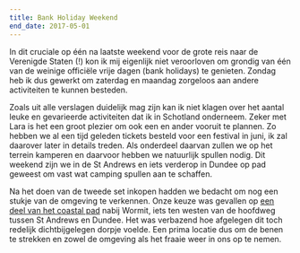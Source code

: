 ```yaml
---
title: Bank Holiday Weekend
end_date: 2017-05-01
---
```


In dit cruciale op één na laatste weekend voor de grote reis naar de Verenigde Staten (!) kon ik mij eigenlijk niet veroorloven om grondig van één van de weinige officiële vrije dagen (bank holidays) te genieten. Zondag heb ik dus gewerkt om zaterdag en maandag zorgeloos aan andere activiteiten te kunnen besteden.

<a name="more"></a>

Zoals uit alle verslagen duidelijk mag zijn kan ik niet klagen over het aantal leuke en gevarieerde activiteiten dat ik in Schotland onderneem. Zeker met Lara is het een groot plezier om ook een en ander vooruit te plannen. Zo hebben we al een tijd geleden tickets besteld voor een festival in juni, ik zal daarover later in details treden. Als onderdeel daarvan zullen we op het terrein kamperen en daarvoor hebben we natuurlijk spullen nodig. Dit weekend zijn we in de St Andrews en iets verderop in Dundee op pad geweest om vast wat camping spullen aan te schaffen.

Na het doen van de tweede set inkopen hadden we bedacht om nog een stukje van de omgeving te verkennen. Onze keuze was gevallen op [een deel van het coastal pad](http://www.longdistancewalks.org.uk/fifecoastalpath/w7.html) nabij Wormit, iets ten westen van de hoofdweg tussen St Andrews en Dundee. Het was verbazend hoe afgelegen dit toch redelijk dichtbijgelegen dorpje voelde. Een prima locatie dus om de benen te strekken en zowel de omgeving als het fraaie weer in ons op te nemen.